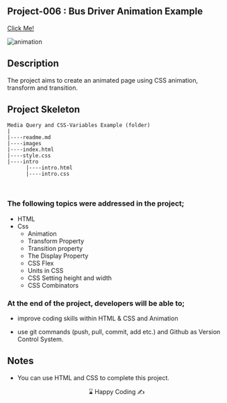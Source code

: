 ## Project-006 : Bus Driver Animation Example

[Click Me!]( https://kaplanh.github.io/busdriver/)

![animation](https://github.com/kaplanh/busdriver/assets/101884444/84b7c7cf-411e-4334-b51e-adfe83d66cc1)



## Description

The project aims to create an animated page using CSS animation, transform and transition.


## Project Skeleton

```
Media Query and CSS-Variables Example (folder)
|
|----readme.md
|----images
|----index.html
|----style.css
|----intro
      |----intro.html
      |----intro.css



```

### The following topics were addressed in the project;

-   HTML
-   Css
    -   Animation
    -   Transform Property
    -   Transition property
    -   The Display Property
    -   CSS Flex
    -   Units in CSS
    -   CSS Setting height and width
    -   CSS Combinators


### At the end of the project, developers will be able to;

-   improve coding skills within HTML & CSS and Animation

-   use git commands (push, pull, commit, add etc.) and Github as Version Control System.

## Notes

-   You can use HTML and CSS to complete this project.

<center> ⌛ Happy Coding  ✍ </center>
